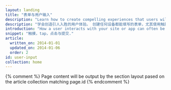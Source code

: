 ```yaml
---
layout: landing
title: "表单与用户输入"
description: "Learn how to create compelling experiences that users will love to use. Create forms users can fill-out on any device. Make it easy, not painful, for users to engage with touch."
description: "学会创造引人入胜的用户体验。 创建任何设备都能填写的表单，尤其使用触屏设备的用户能轻松填写。"
introduction: "How a user interacts with your site or app can often be make or break for the success of your project. Use our guides to learn how to create compelling experiences that users will love to use."
snippet: "触摸，tap，点击与提交."
article:
  written_on: 2014-01-01
  updated_on: 2014-01-06
  order: 2
id: user-input
collection: home
---
```


{% comment %}
Page content will be output by the section layout pased on the article collection matching page.id
{% endcomment %}
